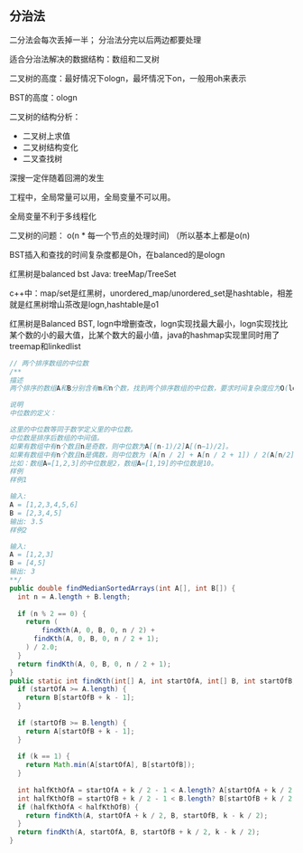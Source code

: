 ## 分治法

二分法会每次丢掉一半； 分治法分完以后两边都要处理

适合分治法解决的数据结构：数组和二叉树

二叉树的高度：最好情况下ologn，最坏情况下on，一般用oh来表示

BST的高度：ologn

二叉树的结构分析：

- 二叉树上求值
- 二叉树结构变化
- 二叉查找树

深搜一定伴随着回溯的发生

工程中，全局常量可以用，全局变量不可以用。

全局变量不利于多线程化

二叉树的问题： o(n * 每一个节点的处理时间) （所以基本上都是o(n)

BST插入和查找的时间复杂度都是Oh，在balanced的是ologn

红黑树是balanced bst Java: treeMap/TreeSet

c++中：map/set是红黑树，unordered_map/unordered_set是hashtable，相差就是红黑树增山茶改是logn,hashtable是o1

红黑树是Balanced BST, logn中增删查改，logn实现找最大最小，logn实现找比某个数的小的最大值，比某个数大的最小值，java的hashmap实现里同时用了treemap和linkedlist

```java
// 两个排序数组的中位数
/**
描述
两个排序的数组A和B分别含有m和n个数，找到两个排序数组的中位数，要求时间复杂度应为O(log (m+n))。

说明
中位数的定义：

这里的中位数等同于数学定义里的中位数。
中位数是排序后数组的中间值。
如果有数组中有n个数且n是奇数，则中位数为A[(n-1)/2]A[(n−1)/2]。
如果有数组中有n个数且n是偶数，则中位数为 (A[n / 2] + A[n / 2 + 1]) / 2(A[n/2]+A[n/2+1])/2.
比如：数组A=[1,2,3]的中位数是2，数组A=[1,19]的中位数是10。
样例
样例1

输入:
A = [1,2,3,4,5,6]
B = [2,3,4,5]
输出: 3.5
样例2

输入:
A = [1,2,3]
B = [4,5]
输出: 3
**/
public double findMedianSortedArrays(int A[], int B[]) {
  int n = A.length + B.length;
  
  if (n % 2 == 0) {
    return (
    	findKth(A, 0, B, 0, n / 2) +
      findKth(A, 0, B, 0, n / 2 + 1);
    ) / 2.0;
  }
  return findKth(A, 0, B, 0, n / 2 + 1);
}
public static int findKth(int[] A, int startOfA, int[] B, int startOfB, int k) {
  if (startOfA >= A.length) {
    return B[startOfB + k - 1];
  }
  
  if (startOfB >= B.length) {
    return A[startOfB + k - 1];
  }
  
  if (k == 1) {
    return Math.min(A[startOfA], B[startOfB]);
  }
  
  int halfKthOfA = startOfA + k / 2 - 1 < A.length? A[startOfA + k / 2 - 1] : Math.MAX_VALUE;
  int halfKthOfB = startOfB + k / 2 - 1 < B.length? B[startOfB + k / 2 - 1] : Math.MAX_VALUE;
  if (halfKthOfA < halfKthOfB) {
    return findKth(A, startOfA + k / 2, B, startOfB, k - k / 2);
  }
  return findKth(A, startOfA, B, startOfB + k / 2, k - k / 2);
}
```

